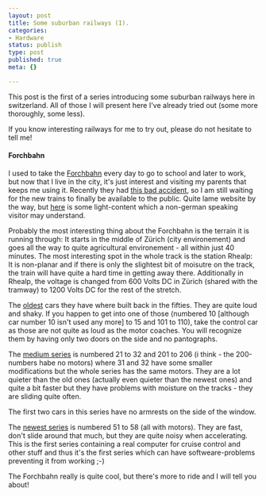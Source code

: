```yaml
---
layout: post
title: Some suburban railways (I).
categories:
- Hardware
status: publish
type: post
published: true
meta: {}

---
```

<p>
This post is the first of a series introducing some suburban railways here in switzerland. All of those I will present here I've already tried out (some more	thoroughly, some less).
</p><p>
If you know interesting railways for me to try out, please do not hesitate to tell me!
</p>
<h4>Forchbahn</h4>
<p>
I used to take the <a href="http://www.forchbahn.ch">Forchbahn</a> every day to go to school and later to work, but now that I live in the city, it's just interest and visiting my parents that keeps me using it. Recently they had <a href="http://www.gnegg.ch/archives/90-Too-bad!.html">this bad accident</a>, so I am still waiting for the new trains to finally be available to the public. Quite lame website by the way, but <a href="http://www.forchbahn.ch/de/forchbahn/forchbahn.php?target=fahrzeuge">
here</a> is some light-content which a non-german speaking visitor may understand.
</p><p>
Probably the most interesting thing about the Forchbahn is the terrain it is running through: It starts in the middle of Zürich (city environement) and goes all the way to quite agricultural environement - all within just 40 minutes. The most interesting spot in the whole track is the station Rhealp: It is non-planar and if there is only the slightest bit of moisutre on the track, the train will have quite a hard time in getting away there. Additionally in Rhealp, the voltage is changed from 600 Volts DC in Zürich (shared with the tramway) to 1200 Volts DC for the rest of the stretch.</p>
<p>
The <a href="http://www.forchbahn.ch/de/forchbahn/forchbahn.php?target=wagen_4_4">oldest</a> cars they have where built back in the fifties. They are quite loud and shaky. If you happen to get into one of those (numbered 10 [although car number 10 isn't used any more] to 15 and 101 to 110), take the control car as those are not quite as loud as the motor coaches. You will recognize them by having only two doors on the side and no pantographs.
</p>
<p>The <a href="http://www.forchbahn.ch/de/forchbahn/forchbahn.php?target=wagen_8_8">medium series</a> is numbered 21 to 32 and 201 to 206 (i think - the 200-numbers habe no motors) where 31 and 32 have some smaller modifications but the whole series has the same motors. They are a lot quieter than the old ones (actually even quieter than the newest ones) and quite a bit faster but they have problems with moisture on the tracks - they are sliding quite often.
</p><p>
 The first two cars in this series have no armrests on the side of the window.</p>
<p>
The <a href="http://www.forchbahn.ch/de/forchbahn/forchbahn.php?target=wagen_be_4_4">newest series</a> is numbered 51 to 58 (all with motors). They are fast, don't slide around that much, but they are quite noisy when accelerating. This is the first series containing a real computer for cruise control and other stuff and thus it's the first series which can have softweare-problems preventing it from working ;-)
</p>
<p>The Forchbahn really is quite cool, but there's more to ride and I will tell you about!</p>
